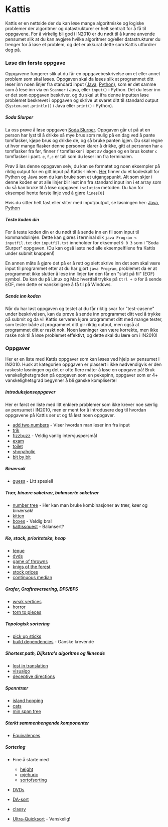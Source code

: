 # Kattis

Kattis er en nettside der du kan løse mange algoritmiske og logiske problemer der
algoritmer og datastrukturer er helt sentralt for å få til oppgavene. For å virkelig bli
god i IN2010 er du nødt til å kunne anvende pensumet slik at du kan avgjøre hvilke
algoritmer og/eller datastrukturer du trenger for å løse et problem, og det er akkurat
dette som Kattis utfordrer deg på.

### Løse din første oppgave

Oppgavene fungerer slik at du får en oppgavebeskrivelse om et eller annet problem som skal
løses.  Oppgaven skal da løses slik at programmet ditt leser inn noen linjer fra standard
input ([Java](https://www.geeksforgeeks.org/ways-to-read-input-from-console-in-java/),
[Python](https://www.geeksforgeeks.org/take-input-from-stdin-in-python/)), som er det
samme som å lese inn via en `Scanner` i Java, eller `input()` i Python.  Det du leser inn
er det som oppgaven beskriver, og du skal ut ifra denne inputten løse problemet beskrevet
i oppgaven og skrive ut svaret ditt til standard output (`System.out.println()` i Java
eller `print()` i Python).

##### Soda Slurper

La oss prøve å løse oppgaven [Soda Slurper](https://open.kattis.com/problems/sodaslurper).
Oppgaven går ut på at en person har lyst til å drikke så mye brus som mulig på en dag ved
å pante tomflasker, kjøpe brus og drikke de, og så bruke panten igjen. Du skal regne ut
hvor mange flasker denne personen klarer å drikke, gitt at personen har `e` tomflasker fra
før, finner `f` tomflasker i løpet av dagen og en brus koster `c` tomflasker i pant.
`e,f,c` er tall som du leser inn fra terminalen.

Prøv å løs denne oppgaven selv, du kan se formatet og noen eksempler på riktig output for
en gitt input på Kattis-linken. [Her](kodeskall/) finner du et kodeskall for Python og
Java som du kan bruke som et utgangspunkt. Alt som skjer i denne koden er at alle linjer
blir lest inn fra standard input inn i et array som du så kan bruke til å løse oppgaven i
`solution` metoden. Du kan for eksempel hente første linje ved å gjøre `lines[0]`

Hvis du sitter helt fast eller sliter med input/output, se løsningen her:
[Java](oppgaver/SodaSlurper.java), [Python](oppgaver/SodaSlurper.py)

##### Teste koden din

For å teste koden din er du nødt til å sende inn en fil som input til kommandolinjen.
Dette kan gjøres i terminal slik `java Program < inputfil.txt` der `inputfil.txt` inneholder
for eksempel `9 0 3` som i "Soda Slurper" oppgaven. (Du kan også laste ned alle
eksempelfilene fra Kattis under submit knappen!)

En annen måte å gjøre det på er å rett og slett skrive inn det som skal være input til
programmet etter at du har gjort `java Program`, problemet da er at programmet ikke
slutter å lese inn linjer før den får en "slutt på fil" (EOF) symbol. Da kan du på Linux
og Mac hvertfall trykke på `Ctrl + D` for å sende EOF, men dette er vanskeligere å få til
på Windows.

##### Sende inn koden

Når du har løst oppgaven og testet at du får riktig svar for "test-casene" under
beskrivelsen, kan du prøve å sende inn programmet ditt ved å trykke på submit og da vil
Kattis serveren kjøre programmet ditt med mange tester, som tester både at programmet ditt
gir riktig output, men også at programmet ditt er raskt nok. Noen løsninger kan være
korrekte, men ikke raske nok til å løse problemet effektivt, og dette skal du lære om i
IN2010!

### Oppgaver

Her er en liste med Kattis oppgaver som kan løses ved hjelp av pensumet i IN2010. Husk at
kategorien oppgaven er plassert i ikke nødvendigvis er den raskeste løsningen og det er
ofte flere måter å løse en oppgave på! Bruk vanskelighetsgraden på oppgaven som en
pekepinn, oppgaver som er 4+ vanskelighetsgrad begynner å bli ganske kompliserte!

##### Introduksjonsoppgaver

Her er først en liste med litt enklere problemer som ikke krever noe særlig av pensumet i
IN2010, men er ment for å introdusere deg til hvordan oppgavene på Kattis ser ut og få
løst noen oppgaver.

* [add two numbers](https://open.kattis.com/problems/addtwonumbers) - Viser hvordan man leser inn fra input
* [trik](https://open.kattis.com/problems/trik)
* [fizzbuzz](https://open.kattis.com/problems/fizzbuzz) - Veldig vanlig intervjuspørsmål
* [exam](https://open.kattis.com/problems/exam)
* [toilet](https://open.kattis.com/problems/toilet)
* [shopaholic](https://open.kattis.com/problems/shopaholic)
* [bit by bit](https://open.kattis.com/problems/bitbybit)

##### Binærsøk

* [guess](https://open.kattis.com/problems/guess) - Litt spesiell

##### Trær, binære søketrær, balanserte søketrær

* [number tree](https://open.kattis.com/problems/numbertree) - Her kan man bruke kombinasjoner av trær, køer og binærsøk!
* [kitten](https://open.kattis.com/problems/kitten)
* [boxes](https://open.kattis.com/problems/boxes) - Veldig bra!
* [kattissquest](https://open.kattis.com/problems/kattissquest) - Balansert?

##### Kø, stack, prioritetskø, heap

* [teque](https://open.kattis.com/problems/teque)
* [dvds](https://open.kattis.com/problems/dvds)
* [game of throwns](https://open.kattis.com/problems/throwns)
* [knigs of the forest](https://open.kattis.com/problems/knigsoftheforest)
* [stock prices](https://open.kattis.com/problems/stockprices)
* [continuous median](https://open.kattis.com/problems/continuousmedian)

##### Grafer, Graftraversering, DFS/BFS
* [weak vertices](https://open.kattis.com/problems/weakvertices)
* [horror](https://open.kattis.com/problems/horror)
* [torn to pieces](https://open.kattis.com/problems/torn2pieces)

##### Topologisk sortering
* [pick up sticks](https://open.kattis.com/problems/pickupsticks)
* [build dependencies](https://open.kattis.com/problems/builddeps) - Ganske krevende

##### Shortest path, Dijkstra's algoritme og liknende
* [lost in translation](https://open.kattis.com/problems/lost)
* [visualgo](https://open.kattis.com/problems/visualgo)
* [deceptive directions](https://open.kattis.com/problems/deceptivedirections)

##### Spenntrær
* [island hopping](https://open.kattis.com/problems/islandhopping)
* [cats](https://open.kattis.com/problems/cats)
* [min span tree](https://open.kattis.com/problems/minspantree)

##### Sterkt sammenhengende komponenter
* [Equivalences](https://open.kattis.com/problems/equivalences)

##### Sortering
* Fine å starte med
    * [height](https://open.kattis.com/problems/height)
    * [mjehuric](https://open.kattis.com/problems/mjehuric)
    * [sortofsorting](https://open.kattis.com/problems/sortofsorting)

* [DVDs](https://open.kattis.com/problems/dvds)
* [DA-sort](https://open.kattis.com/problems/dasort)
* [classy](https://open.kattis.com/problems/classy)
* [Ultra-Quicksort](https://open.kattis.com/problems/ultraquicksort) - Vanskelig!
